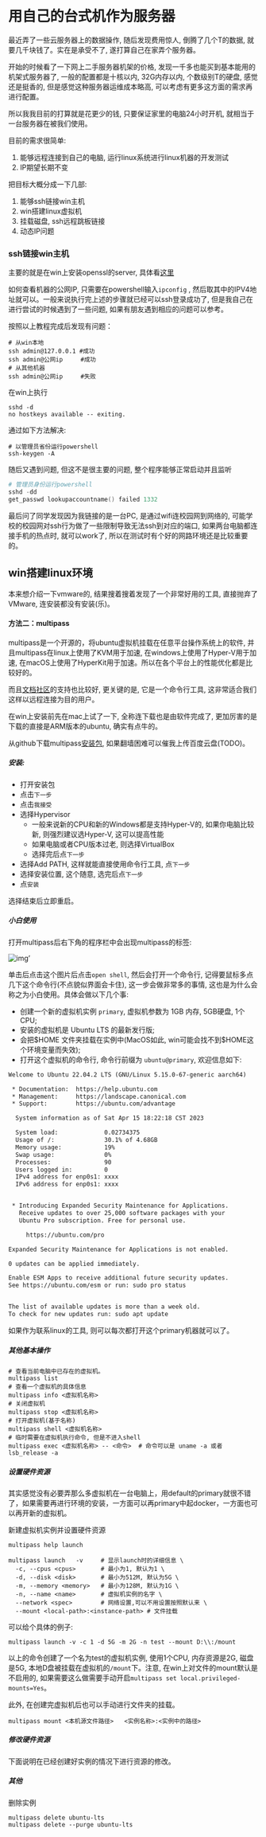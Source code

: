 # 用自己的台式机作为服务器

最近弄了一些云服务器上的数据操作, 随后发现费用惊人, 倒腾了几个T的数据, 就要几千块钱了。实在是承受不了, 遂打算自己在家弄个服务器。

开始的时候看了一下网上二手服务器机架的价格, 发现一千多也能买到基本能用的机架式服务器了, 一般的配置都是十核以内, 32G内存以内, 个数级别T的硬盘, 感觉还是挺香的, 但是感觉这种服务器运维成本略高, 可以考虑有更多这方面的需求再进行配置。

所以我我目前的打算就是花更少的钱, 只要保证家里的电脑24小时开机, 就相当于一台服务器在被我们使用。

目前的需求很简单:

1. 能够远程连接到自己的电脑, 运行linux系统进行linux机器的开发测试
2. IP期望长期不变



把目标大概分成一下几部:

1. 能够ssh链接win主机
2. win搭建linux虚拟机
3. 挂载磁盘, ssh远程跳板链接
4. 动态IP问题



### ssh链接win主机

主要的就是在win上安装openssl的server, 具体看[这里](https://learn.microsoft.com/zh-cn/windows-server/administration/openssh/openssh_install_firstuse)

如何查看机器的公网IP, 只需要在powershell输入`ipconfig` , 然后取其中的IPV4地址就可以。一般来说执行完上述的步骤就已经可以ssh登录成功了, 但是我自己在进行尝试的时候遇到了一些问题, 如果有朋友遇到相应的问题可以参考。

按照以上教程完成后发现有问题：

```shell
# 从win本地
ssh admin@127.0.0.1 #成功
ssh admin@公网ip     #成功
# 从其他机器
ssh admin@公网ip     #失败
```

在win上执行

```shell
sshd -d
no hostkeys available -- exiting.
```

通过如下方法解决:

```shell
# 以管理员省份运行powershell
ssh-keygen -A
```

随后又遇到问题, 但这不是很主要的问题, 整个程序能够正常启动并且监听

```powershell
# 管理员身份运行powershell
sshd -dd
get_passwd lookupaccountname() failed 1332
```

最后问了同学发现因为我链接的是一台PC, 是通过wifi连校园网到网络的, 可能学校的校园网对ssh行为做了一些限制导致无法ssh到对应的端口, 如果两台电脑都连接手机的热点时, 就可以work了, 所以在测试时有个好的网路环境还是比较重要的。



## win搭建linux环境

本来想介绍一下vmware的, 结果搜着搜着发现了一个非常好用的工具, 直接抛弃了VMware, 连安装都没有安装(乐)。

#### 方法二：multipass

multipass是一个开源的，将ubuntu虚拟机挂载在任意平台操作系统上的软件, 并且multipass在linux上使用了KVM用于加速, 在windows上使用了Hyper-V用于加速, 在macOS上使用了HyperKit用于加速。所以在各个平台上的性能优化都是比较好的。

而且[文档社区](https://discourse.ubuntu.com/c/multipass/21/none)的支持也比较好, 更关键的是, 它是一个命令行工具, 这非常适合我们这样以远程连接为目的用户。

在win上安装前先在mac上试了一下, 全称连下载也是由软件完成了, 更加厉害的是下载的直接是ARM版本的ubuntu, 确实有点牛的。

从github下载multipass[安装包](https://github.com/canonical/multipass/releases/download/v1.11.1/multipass-1.11.1+win-win64.exe), 如果翻墙困难可以催我上传百度云盘(TODO)。

##### 安装:

- 打开安装包
- 点击`下一步`
- 点击`我接受`
- 选择Hypervisor
  - 一般来说新的CPU和新的Windows都是支持Hyper-V的, 如果你电脑比较新, 则强烈建议选Hyper-V, 这可以提高性能
  - 如果电脑或者CPU版本过老, 则选择VirtualBox
  - 选择完后点`下一步`
- 选择Add PATH, 这样就能直接使用命令行工具, 点`下一步`
- 选择安装位置, 这个随意, 选完后点`下一步`
- 点`安装`

选择结束后立即重启。



##### 小白使用

打开multipass后右下角的程序栏中会出现multipass的标签: 

![img](./windows-as-server.assets/hJPILFKIUQ4bTuwwQfoH-6BNBuO-Fj9WZsBioA8jz8TgZmonjqGT2c--SpL4X00FkIFrOZiLXC8WjHy4ulabi6IqrC1FwJrPmxxkHksGZwk_d5QnG4HdcEXuputuXp0FG7aS4TXHMCwM7AXAIe8.png)’

单击后点击这个图片后点击`open shell`, 然后会打开一个命令行, 记得要鼠标多点几下这个命令行(不点貌似界面会卡住), 这一步会做非常多的事情, 这也是为什么会称之为小白使用。具体会做以下几个事:

- 创建一个新的虚拟机实例 `primary`, 虚拟机参数为 1GB 内存, 5GB硬盘,  1个CPU; 
- 安装的虚拟机是 Ubuntu LTS 的最新发行版; 
- 会把\$HOME 文件夹挂载在实例中(MacOS如此, win可能会找不到\$HOME这个环境变量而失效); 
- 打开这个虚拟机的命令行,  命令行前缀为 `ubuntu@primary`, 欢迎信息如下:

```txt
Welcome to Ubuntu 22.04.2 LTS (GNU/Linux 5.15.0-67-generic aarch64)

 * Documentation:  https://help.ubuntu.com
 * Management:     https://landscape.canonical.com
 * Support:        https://ubuntu.com/advantage

  System information as of Sat Apr 15 18:22:18 CST 2023

  System load:             0.02734375
  Usage of /:              30.1% of 4.68GB
  Memory usage:            19%
  Swap usage:              0%
  Processes:               90
  Users logged in:         0
  IPv4 address for enp0s1: xxxx
  IPv6 address for enp0s1: xxxx


 * Introducing Expanded Security Maintenance for Applications.
   Receive updates to over 25,000 software packages with your
   Ubuntu Pro subscription. Free for personal use.

     https://ubuntu.com/pro

Expanded Security Maintenance for Applications is not enabled.

0 updates can be applied immediately.

Enable ESM Apps to receive additional future security updates.
See https://ubuntu.com/esm or run: sudo pro status


The list of available updates is more than a week old.
To check for new updates run: sudo apt update
```

如果作为联系linux的工具, 则可以每次都打开这个primary机器就可以了。



##### 其他基本操作

```shell
# 查看当前电脑中已存在的虚拟机。
multipass list
# 查看一个虚拟机的具体信息
multipass info <虚拟机名称>
# 关闭虚拟机
multipass stop <虚拟机名称>
# 打开虚拟机(基于名称)
multipass shell <虚拟机名称>
# 临时需要在虚拟机执行命令, 但是不进入shell
multipass exec <虚拟机名称> -- <命令>  # 命令可以是 uname -a 或者 lsb_release -a
```





##### 设置硬件资源

其实感觉没有必要弄那么多虚拟机在一台电脑上，用default的primary就很不错了，如果需要再进行环境的安装，一方面可以再primary中起docker，一方面也可以再开新的虚拟机。

新建虚拟机实例并设置硬件资源

```shell
multipass help launch

multipass launch   -v     # 显示launch时的详细信息 \
  -c, --cpus <cpus>       # 最小为1, 默认为1 \
  -d, --disk <disk>       # 最小为512M, 默认为5G \
  -m, --memory <memory>   # 最小为128M, 默认为1G \
  -n, --name <name>       # 虚拟机实例的名字 \
  --network <spec>        # 网络设置,可以不用设置按照默认来 \
  --mount <local-path>:<instance-path> # 文件挂载
```

可以给个具体的例子:

```shell
multipass launch -v -c 1 -d 5G -m 2G -n test --mount D:\\:/mount
```

以上的命令创建了一个名为test的虚拟机实例, 使用1个CPU, 内存资源是2G, 磁盘是5G, 本地D盘被挂载在虚拟机的`/mount`下。注意, 在win上对文件的mount默认是不启用的, 如果需要这么做需要手动开启`multipass set local.privileged-mounts=Yes`。

此外, 在创建完虚拟机后也可以手动进行文件夹的挂载。

```shell
multipass mount <本机源文件路径>   <实例名称>:<实例中的路径>
```



##### 修改硬件资源

下面说明在已经创建好实例的情况下进行资源的修改。







##### 其他

删除实例

```shell
multipass delete ubuntu-lts
multipass delete --purge ubuntu-lts
```

